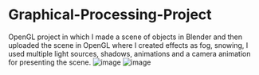 # Graphical-Processing-Project
OpenGL project in which I made a scene of objects in Blender and then uploaded the scene in OpenGL where I created effects as fog, snowing, I used multiple light sources, shadows, animations and a camera animation for presenting the scene. 
![image](https://user-images.githubusercontent.com/79631600/222907398-c8c092c8-eb52-4eaf-a397-78c091544e8b.png)
![image](https://user-images.githubusercontent.com/79631600/222907536-2d2d0527-1ac1-4b82-bcef-4f2b107420e3.png)
